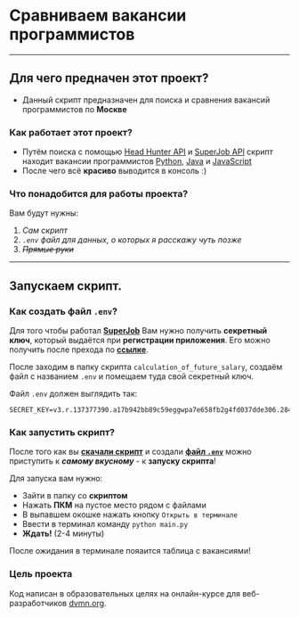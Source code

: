# Сравниваем вакансии программистов

---

## Для чего предначен этот проект?

- Данный скрипт предназначен для поиска и сравнения вакансий программистов по **Москве**

### Как работает этот проект?

- Путём поиска с помощью [Head Hunter API](https://dev.hh.ru) и [SuperJob API](https://api.superjob.ru/?from_refresh=1) скрипт находит вакансии программистов [Python](https://www.python.org), [Java](https://www.java.com/ru/) и [JavaScript](https://developer.mozilla.org/en-US/docs/Web/JavaScript)
- После чего всё **красиво** выводится в консоль :)

### Что понадобится для работы проекта?

Вам будут нужны:

1. *Сам скрипт*
2. *`.env` файл для данных, о которых я расскажу чуть позже*
3. ~~*Прямые руки*~~

---

## Запускаем скрипт.

### Как создать файл `.env`?

Для того чтобы работал **[SuperJob](https://api.superjob.ru/?from_refresh=1)** Вам нужно получить **секретный ключ**, который выдаётся при **регистрации приложения**.
Его можно получить после прехода по **[ссылке](https://api.superjob.ru/register)**.

После заходим в папку скрипта `calculation_of_future_salary`, создаём файл с названием ```.env```
и помещаем туда свой секретный ключ.

Файл `.env` должен выглядить так:
```
SECRET_KEY=v3.r.137377390.a17b942bb89c59eggwpa7e658fb2g4fd037dde306.284b02bef41a64
```

### Как запустить скрипт?

После того как вы <u>**скачали скрипт**</u> и создали <u>**файл `.env`**</u> можно приступить к ***самому вкусному*** - к **запуску скрипта**!

Для запуска вам нужно:
- Зайти в папку со **скриптом** 
- Нажать **ПКМ** на пустое место рядом с файлами
- В выпавшем окошке нажать кнопку `Открыть в терминале`
- Ввести в терминал команду `python main.py`
- **Ждать!** (2-4 минуты)

После ожидания в терминале пояаится таблица с вакансиями!

### Цель проекта

Код написан в образовательных целях на онлайн-курсе для веб-разработчиков [dvmn.org](https://dvmn.org/).